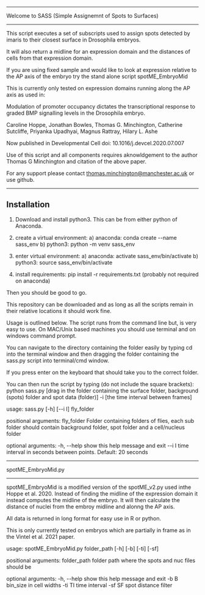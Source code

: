 ---------------------------------------------------------

Welcome to SASS (Simple Assignemnt of Spots to Surfaces)

---------------------------------------------------------


This script executes a set of subscripts used to assign spots detected by imaris to their closest surface in Drosophila embryos. 

It will also return a midline for an expression domain and the distances of cells from that expression domain. 

If you are using fixed sample and would like to look at expression relative to the AP axis of the embryo try the stand alone script spotME_EmbryoMid

This is currently only tested on expression domains running along the AP axis as used in: 

Modulation of promoter occupancy dictates the transcriptional response to graded BMP signalling levels in the Drosophila embryo.

Caroline Hoppe, Jonathan Bowles,  Thomas G. Minchington, Catherine Sutcliffe,  Priyanka Upadhyai,  Magnus Rattray,  Hilary L. Ashe

Now published in Developmental Cell doi: 10.1016/j.devcel.2020.07.007

Use of this script and all components requires aknowldgement to the author Thomas G Minchington and citation of the above paper.

For any support please contact thomas.minchington@manchester.ac.uk or use github.

--------------
Installation
--------------

1. Download and install python3. This can be from either python of Anaconda.
2. create a virtual environment:
    a) anaconda: conda create --name sass_env
    b) python3: python -m venv sass_env

3. enter virtual environment:
    a) anaconda: activate sass_env/bin/activate
    b) python3: source sass_env/bin/activate

4. install requirements: pip install -r requirements.txt (probably not required on anaconda)

Then you should be good to go.



This repository can be downloaded and as long as all the scripts remain in their relative locations it should work fine. 

Usage is outlined below. The script runs from the command line but, is very easy to use. On MAC/Unix based machines you should use terminal and on windows command prompt.

You can navigate to the directory containing the folder easily by typing cd into the terminal window and then dragging the folder containing the sass.py script into terminal/cmd window.

If you press enter on the keyboard that should take you to the correct folder.

You can then run the script by typing (do not include the square brackets): python sass.py [drag in the folder containing the surface folder, background (spots) folder and spot data (folder)] -i [the time interval between frames]

usage: sass.py [-h] [--i I] fly_folder

positional arguments:
  fly_folder  Folder containing folders of flies, each sub folder should
              contain background folder, spot folder and a cell/nucleus folder
              

optional arguments:
  -h, --help  show this help message and exit
  --i I       time interval in seconds between points. Default: 20 seconds


---------------------------------------------------------

spotME_EmbryoMid.py

---------------------------------------------------------

spotME_EmbryoMid is a modified version of the spotME_v2.py used inthe Hoppe et al. 2020. Instead of finding the midline of the expression domain it instead computes the midline of the embryo. It will then calculate the distance of nuclei from the embroy midline and alonng the AP axis.

All data is returned in long format for easy use in R or python.

This is only currently tested on embryos which are partially in frame as in the Vintel et al. 2021 paper.

usage: spotME_EmbryoMid.py folder_path [-h] [-b] [-ti] [-sf]

positional arguments:
  folder_path  folder path where the spots and nuc files should be

optional arguments:
  -h, --help   show this help message and exit
  -b B         bin_size in cell widths
  -ti TI       time interval
  -sf SF       spot distance filter

